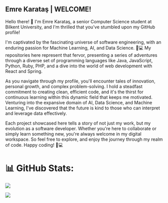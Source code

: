 ## Emre Karataş | WELCOME!

Hello there! 👋 I'm Emre Karataş, a senior Computer Science student at Bilkent University, and I'm thrilled that you've stumbled upon my GitHub profile!

I'm captivated by the fascinating universe of software engineering, with an enduring passion for Machine Learning, AI, and Data Science. 🧠💻 My repositories here represent that fervor, presenting a series of adventures through a diverse set of programming languages like Java, JavaScript, Python, Ruby, PHP, and a dive into the world of web development with React and Spring.

As you navigate through my profile, you'll encounter tales of innovation, personal growth, and complex problem-solving. I hold a steadfast commitment to creating clean, efficient code, and it's the thirst for continuous learning within this dynamic field that keeps me motivated. Venturing into the expansive domain of AI, Data Science, and Machine Learning, I've discovered that the future is kind to those who can interpret and leverage data effectively.

Each project showcased here tells a story of not just my work, but my evolution as a software developer. Whether you're here to collaborate or simply learn something new, you're always welcome in my digital workspace. So feel free to explore, and enjoy the journey through my realm of code. Happy coding! 🚀💻

# 📊 GitHub Stats:
![](https://github-readme-stats.vercel.app/api/top-langs/?username=emre-karatas&theme=dark&hide_border=false&include_all_commits=true&count_private=true&layout=compact)


[![](https://visitcount.itsvg.in/api?id=emre-karatas&icon=0&color=0)](https://visitcount.itsvg.in)

<!-- Proudly created with GPRM ( https://gprm.itsvg.in ) -->
